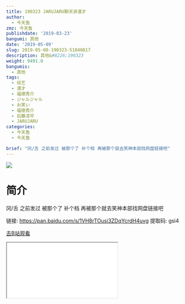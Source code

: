 ```yaml
---
title: 190323 JARUJARU聊天讲漫才
author:
  - 今天鱼
zmz: 今天鱼
publishdate: '2019-03-23'
bangumi: 其他
date: '2019-05-09'
slug: 2019-05-08-190323-51840817
description: 其他&#8226;190323
weight: 9491.0
bangumis:
  - 其他
tags:
  - 综艺
  - 漫才
  - 福德秀介
  - ジャルジャル
  - お笑い
  - 福徳秀介
  - 后藤淳平
  - JARUJARU
categories:
  - 今天鱼
  - 今天鱼

brief: "冈/舌 之前发过 被那个了 补个档 再被那个就去笑神本部找网盘链接吧"
---
```

![](https://i.imgur.com/CiSfH0R.jpg)
# 简介  
冈/舌
之前发过 被那个了 补个档
再被那个就去笑神本部找网盘链接吧  

链接: https://pan.baidu.com/s/1VH8rTOusi3ZDqYcrdH4uvg 提取码: gsi4


[去B站观看](https://www.bilibili.com/video/av51840817/)
<div class ="resp-container"><iframe class="testiframe" src="//player.bilibili.com/player.html?aid=51840817"", scrolling="no", allowfullscreen="true" > </iframe></div> 
